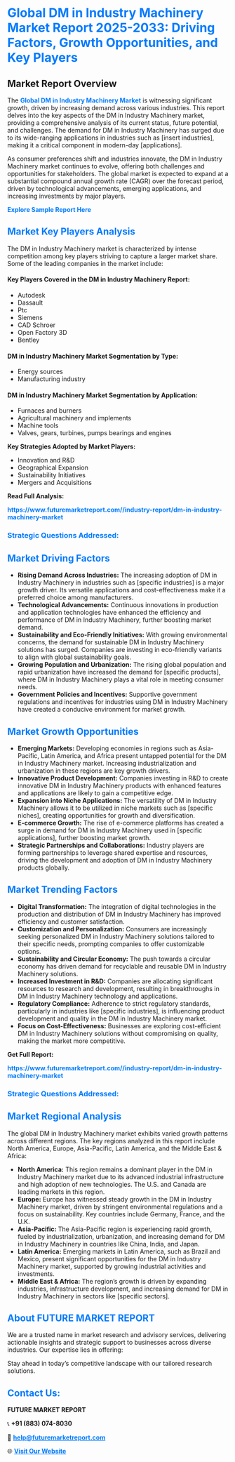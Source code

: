 <h1 style="color: #007BFF;">Global DM in Industry Machinery Market Report 2025-2033: Driving Factors, Growth Opportunities, and Key Players</h1>

<section id="overview">
<h2>Market Report Overview</h2>
<p>The <a href="https://www.futuremarketreport.com//industry-report/dm-in-industry-machinery-market" style="color: #007BFF; text-decoration: none;"><strong>Global DM in Industry Machinery Market</strong></a> is witnessing significant growth, driven by increasing demand across various industries. This report delves into the key aspects of the DM in Industry Machinery market, providing a comprehensive analysis of its current status, future potential, and challenges. The demand for DM in Industry Machinery has surged due to its wide-ranging applications in industries such as [insert industries], making it a critical component in modern-day [applications].</p>
<p>As consumer preferences shift and industries innovate, the DM in Industry Machinery market continues to evolve, offering both challenges and opportunities for stakeholders. The global market is expected to expand at a substantial compound annual growth rate (CAGR) over the forecast period, driven by technological advancements, emerging applications, and increasing investments by major players.</p>
</section>

<section id="overview">
<p><a href="https://www.futuremarketreport.com//request-sample/reportId=56816" style="color: #007BFF; text-decoration: none;"><strong>Explore Sample Report Here</strong></a></p>
</section>

<section id="key-players">
<h2 style="color: #007BFF;">Market Key Players Analysis</h2>
<p>The DM in Industry Machinery market is characterized by intense competition among key players striving to capture a larger market share. Some of the leading companies in the market include:</p>
<h4>Key Players Covered in the DM in Industry Machinery Report:</h4>
<ul><li>Autodesk</li><li>Dassault</li><li>Ptc</li><li>Siemens</li><li>CAD Schroer</li><li>Open Factory 3D</li><li>Bentley</li></ul>
<h4>DM in Industry Machinery Market Segmentation by Type:</h4>
<ul><li>Energy sources</li><li>Manufacturing industry</li></ul>

<h4>DM in Industry Machinery Market Segmentation by Application:</h4>
<ul><li>Furnaces and burners</li><li>Agricultural machinery and implements</li><li>Machine tools</li><li>Valves, gears, turbines, pumps bearings and engines</li></ul>
<p><strong>Key Strategies Adopted by Market Players:</strong></p>
<ul>
<li>Innovation and R&D</li>
<li>Geographical Expansion</li>
<li>Sustainability Initiatives</li>
<li>Mergers and Acquisitions</li>
</ul>
</section>

<section>
<p><strong>Read Full Analysis: </strong></p><a href="https://www.futuremarketreport.com//industry-report/dm-in-industry-machinery-market" style="color: #007BFF; text-decoration: none;"><strong>https://www.futuremarketreport.com//industry-report/dm-in-industry-machinery-market</strong></a>
<h3 style="color: #007BFF;">Strategic Questions Addressed:</h3>
</section>

<section id="driving-factors">
<h2 style="color: #007BFF;">Market Driving Factors</h2>
<ul>
<li><strong>Rising Demand Across Industries:</strong> The increasing adoption of DM in Industry Machinery in industries such as [specific industries] is a major growth driver. Its versatile applications and cost-effectiveness make it a preferred choice among manufacturers.</li>
<li><strong>Technological Advancements:</strong> Continuous innovations in production and application technologies have enhanced the efficiency and performance of DM in Industry Machinery, further boosting market demand.</li>
<li><strong>Sustainability and Eco-Friendly Initiatives:</strong> With growing environmental concerns, the demand for sustainable DM in Industry Machinery solutions has surged. Companies are investing in eco-friendly variants to align with global sustainability goals.</li>
<li><strong>Growing Population and Urbanization:</strong> The rising global population and rapid urbanization have increased the demand for [specific products], where DM in Industry Machinery plays a vital role in meeting consumer needs.</li>
<li><strong>Government Policies and Incentives:</strong> Supportive government regulations and incentives for industries using DM in Industry Machinery have created a conducive environment for market growth.</li>
</ul>
</section>

<section id="growth-opportunities">
<h2 style="color: #007BFF;">Market Growth Opportunities</h2>
<ul>
<li><strong>Emerging Markets:</strong> Developing economies in regions such as Asia-Pacific, Latin America, and Africa present untapped potential for the DM in Industry Machinery market. Increasing industrialization and urbanization in these regions are key growth drivers.</li>
<li><strong>Innovative Product Development:</strong> Companies investing in R&D to create innovative DM in Industry Machinery products with enhanced features and applications are likely to gain a competitive edge.</li>
<li><strong>Expansion into Niche Applications:</strong> The versatility of DM in Industry Machinery allows it to be utilized in niche markets such as [specific niches], creating opportunities for growth and diversification.</li>
<li><strong>E-commerce Growth:</strong> The rise of e-commerce platforms has created a surge in demand for DM in Industry Machinery used in [specific applications], further boosting market growth.</li>
<li><strong>Strategic Partnerships and Collaborations:</strong> Industry players are forming partnerships to leverage shared expertise and resources, driving the development and adoption of DM in Industry Machinery products globally.</li>
</ul>
</section>

<section id="trending-factors">
<h2 style="color: #007BFF;">Market Trending Factors</h2>
<ul>
<li><strong>Digital Transformation:</strong> The integration of digital technologies in the production and distribution of DM in Industry Machinery has improved efficiency and customer satisfaction.</li>
<li><strong>Customization and Personalization:</strong> Consumers are increasingly seeking personalized DM in Industry Machinery solutions tailored to their specific needs, prompting companies to offer customizable options.</li>
<li><strong>Sustainability and Circular Economy:</strong> The push towards a circular economy has driven demand for recyclable and reusable DM in Industry Machinery solutions.</li>
<li><strong>Increased Investment in R&D:</strong> Companies are allocating significant resources to research and development, resulting in breakthroughs in DM in Industry Machinery technology and applications.</li>
<li><strong>Regulatory Compliance:</strong> Adherence to strict regulatory standards, particularly in industries like [specific industries], is influencing product development and quality in the DM in Industry Machinery market.</li>
<li><strong>Focus on Cost-Effectiveness:</strong> Businesses are exploring cost-efficient DM in Industry Machinery solutions without compromising on quality, making the market more competitive.</li>
</ul>
</section>

<section>
<p><strong>Get Full Report: </strong></p><a href="https://www.futuremarketreport.com//industry-report/dm-in-industry-machinery-market" style="color: #007BFF; text-decoration: none;"><strong>https://www.futuremarketreport.com//industry-report/dm-in-industry-machinery-market</strong></a>
<h3 style="color: #007BFF;">Strategic Questions Addressed:</h3>
</section>


<section id="regional-analysis">
<h2 style="color: #007BFF;">Market Regional Analysis</h2>
<p>The global DM in Industry Machinery market exhibits varied growth patterns across different regions. The key regions analyzed in this report include North America, Europe, Asia-Pacific, Latin America, and the Middle East & Africa:</p>
<ul>
<li><strong>North America:</strong> This region remains a dominant player in the DM in Industry Machinery market due to its advanced industrial infrastructure and high adoption of new technologies. The U.S. and Canada are leading markets in this region.</li>
<li><strong>Europe:</strong> Europe has witnessed steady growth in the DM in Industry Machinery market, driven by stringent environmental regulations and a focus on sustainability. Key countries include Germany, France, and the U.K.</li>
<li><strong>Asia-Pacific:</strong> The Asia-Pacific region is experiencing rapid growth, fueled by industrialization, urbanization, and increasing demand for DM in Industry Machinery in countries like China, India, and Japan.</li>
<li><strong>Latin America:</strong> Emerging markets in Latin America, such as Brazil and Mexico, present significant opportunities for the DM in Industry Machinery market, supported by growing industrial activities and investments.</li>
<li><strong>Middle East & Africa:</strong> The region’s growth is driven by expanding industries, infrastructure development, and increasing demand for DM in Industry Machinery in sectors like [specific sectors].</li>
</ul>
</section>

<footer>
<h2 style="color: #007BFF;">About FUTURE MARKET REPORT</h2>
<p>We are a trusted name in market research and advisory services, delivering actionable insights and strategic support to businesses across diverse industries. Our expertise lies in offering:</p>

<p>Stay ahead in today’s competitive landscape with our tailored research solutions.</p>

<h2 style="color: #007BFF;">Contact Us:</h2>
<p><strong>FUTURE MARKET REPORT</strong></p>
<p>📞 <strong>+91 (883) 074-8030</strong></p>
<p>📧 <strong><a href="mailto:help@futuremarketreport.com" style="color: #007BFF;">help@futuremarketreport.com</a></strong></p>
<p>🌐 <strong><a href="https://www.futuremarketreport.com/" style="color: #007BFF;">Visit Our Website</a></strong></p>
</footer>